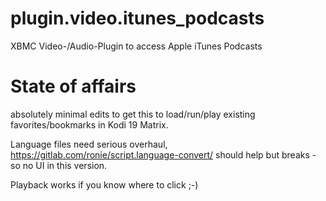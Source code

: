 # plugin.video.itunes_podcasts
XBMC Video-/Audio-Plugin to access Apple iTunes Podcasts

# State of affairs
absolutely minimal edits to get this to load/run/play existing favorites/bookmarks in Kodi 19 Matrix.

Language files need serious overhaul, https://gitlab.com/ronie/script.language-convert/ should help but breaks - so no UI in this version.

Playback works if you know where to click ;-)
